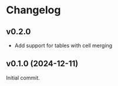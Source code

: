 # Changelog

## v0.2.0

- Add support for tables with cell merging

## v0.1.0 (2024-12-11)

Initial commit.
